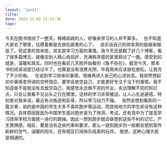 ```yaml
---
layout: '[post]'
title: 
date: 2024-11-02 21:57:36
tags: 
---
```

今天在图书馆待了一整天。稀稀疏疏的人，好像来学习的人并不算多。
&nbsp;
也不知道大家去了哪里，估摸着都是去放松疲惫的心了。
&nbsp;
说实话自己的效率真的是越来越低了。但这里的效率低，其实是学习方面的事情。我今天还是翻了好几个博客，看了很多篇博文。就像去别人精心收拾好，充满秩序感的家里拜访了一圈。感受到的就是，温暖和真实。同时也在看前几天刚开始看的《鱼不存在》，截至今天，那本书的阅读进度已经过半了。也算是没有浪费光阴，毕竟周末应该放松放松。让我充了不少的电。
&nbsp;
在说到学习效率的事情，很难再进入自己的心流状态。我突然想起初中事情老师讲的空杯效应，要学会放空自己，才能更好专注于当下的事情。我不知道是不是我没有去放空自己，我感觉永远做不完的作业，永远理解不完的知识点，只会让我看不见出头之日在哪里。这样的学习非常被迫，让人心生逃避感。特别是对我来说。最近有点叛逆和反骨，所以学习动力不强。
&nbsp;
突然会想到看到的一篇文章，说的是中国的学生大多不喜欢跑步等运动，而其他地方的学生却没有这种情况。具体原因是因为中国学生面对跑步是为了体测、考试，还有高中为了提高学习效率学校方面统一进行的跑操。因此一想到跑步就会联想到这些不利的记忆，产生畏惧感。相反，要是没有这些约束和要求，那么一提到跑步则一般都会想到室外新鲜的空气，温暖的阳光，还有相互打闹快乐纯真的玩伴。
我想，这种心理大抵是相通的。
